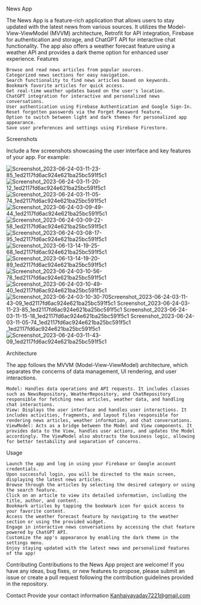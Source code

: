 News App

The News App is a feature-rich application that allows users to stay updated with the latest news from various sources. It utilizes the Model-View-ViewModel (MVVM) architecture, Retrofit for API integration, Firebase for authentication and storage, and ChatGPT API for interactive chat functionality. The app also offers a weather forecast feature using a weather API and provides a dark theme option for enhanced user experience.
Features

    Browse and read news articles from popular sources.
    Categorized news sections for easy navigation.
    Search functionality to find news articles based on keywords.
    Bookmark favorite articles for quick access.
    Get real-time weather updates based on the user's location.
    ChatGPT integration for interactive and personalized news conversations.
    User authentication using Firebase Authentication and Google Sign-In.
    Reset forgotten passwords via the Forget Password feature.
    Option to switch between light and dark themes for personalized app appearance.
    Save user preferences and settings using Firebase Firestore.

Screenshots

Include a few screenshots showcasing the user interface and key features of your app. For example:



![Screenshot_2023-06-24-03-11-23-85_1ed2117fd6ac924e621ba25bc591f5c1](https://github.com/jester-sys/DailyNews-App/assets/115554090/5d15e15f-1610-4494-9da1-4fc7ff4a6771)
![Screenshot_2023-06-24-03-11-20-12_1ed2117fd6ac924e621ba25bc591f5c1](https://github.com/jester-sys/DailyNews-App/assets/115554090/1e979733-12f5-44f1-9a86-e9feb76ded36)
![Screenshot_2023-06-24-03-11-05-74_1ed2117fd6ac924e621ba25bc591f5c1](https://github.com/jester-sys/DailyNews-App/assets/115554090/798e3624-6fea-4fe7-ab90-4a02b56163dc)
![Screenshot_2023-06-24-03-09-49-44_1ed2117fd6ac924e621ba25bc591f5c1](https://github.com/jester-sys/DailyNews-App/assets/115554090/bed52e1a-6e10-4b28-b670-67305e1ef57a)
![Screenshot_2023-06-24-03-09-22-58_1ed2117fd6ac924e621ba25bc591f5c1](https://github.com/jester-sys/DailyNews-App/assets/115554090/b8513b05-a468-4024-a80d-4761bfeb5c85)
![Screenshot_2023-06-24-03-08-17-95_1ed2117fd6ac924e621ba25bc591f5c1](https://github.com/jester-sys/DailyNews-App/assets/115554090/a9c5e43b-c621-46ee-9f3c-aad843f64474)
![Screenshot_2023-06-13-14-19-25-68_1ed2117fd6ac924e621ba25bc591f5c1](https://github.com/jester-sys/DailyNews-App/assets/115554090/be31762d-cb40-40f7-8214-9ec72e5da681)
![Screenshot_2023-06-13-14-19-20-89_1ed2117fd6ac924e621ba25bc591f5c1](https://github.com/jester-sys/DailyNews-App/assets/115554090/27d6c6a4-3ff3-4620-a604-90fb3d14513d)
![Screenshot_2023-06-24-03-10-56-78_1ed2117fd6ac924e621ba25bc591f5c1](https://github.com/jester-sys/DailyNews-App/assets/115554090/d327a672-8539-4f78-82a1-ef1a032248e4)
![Screenshot_2023-06-24-03-10-49-40_1ed2117fd6ac924e621ba25bc591f5c1](https://github.com/jester-sys/DailyNews-App/assets/115554090/bea27220-775f-4b96-af5d-a066ea0a51b6)
![Screenshot_2023-06-24-03-10-30-70![Screenshot_2023-06-24-03-11-43-09_1ed2117fd6ac924e621ba25bc591f5c1](https://github.com/jester-sys/DailyNews-App/assets/115554090/d80859e3-dced-4927-893c-98118651247a)
![Screenshot_2023-06-24-03-11-23-85_1ed2117fd6ac924e621ba25bc591f5c1](https://github.com/jester-sys/DailyNews-App/assets/115554090/75c4f100-3ca0-4ba1-b89b-b3baaac7cc86)
![Screenshot_2023-06-24-03-11-15-18_1ed2117fd6ac924e621ba25bc591f5c1](https://github.com/jester-sys/DailyNews-App/assets/115554090/ce7fa067-3ca3-4cbb-8a9e-7661701afb3c)
![Screenshot_2023-06-24-03-11-05-74_1ed2117fd6ac924e621ba25bc591f5c1](https://github.com/jester-sys/DailyNews-App/assets/115554090/d6052564-4a0c-40fc-b9b4-d41a8ea589e0)
_1ed2117fd6ac924e621ba25bc591f5c1](https://github.com/jester-sys/DailyNews-App/assets/115554090/9d7bed56-482c-4761-89de-7392986e090a)
![Screenshot_2023-06-24-03-11-43-09_1ed2117fd6ac924e621ba25bc591f5c1](https://github.com/jester-sys/DailyNews-App/assets/115554090/de2e86cd-af7f-42a9-9afa-dfd85316cd35)


Architecture

The app follows the MVVM (Model-View-ViewModel) architecture, which separates the concerns of data management, UI rendering, and user interactions.

    Model: Handles data operations and API requests. It includes classes such as NewsRepository, WeatherRepository, and ChatRepository responsible for fetching news articles, weather data, and handling chat interactions.
    View: Displays the user interface and handles user interactions. It includes activities, fragments, and layout files responsible for rendering news articles, weather information, and chat conversations.
    ViewModel: Acts as a bridge between the Model and View components. It provides data to the View, handles user actions, and updates the Model accordingly. The ViewModel also abstracts the business logic, allowing for better testability and separation of concerns.

Usage

    Launch the app and log in using your Firebase or Google account credentials.
    Upon successful login, you will be directed to the main screen, displaying the latest news articles.
    Browse through the articles by selecting the desired category or using the search feature.
    Click on an article to view its detailed information, including the title, author, and content.
    Bookmark articles by tapping the bookmark icon for quick access to your favorite content.
    Access the weather forecast feature by navigating to the weather section or using the provided widget.
    Engage in interactive news conversations by accessing the chat feature powered by ChatGPT API.
    Customize the app's appearance by enabling the dark theme in the settings menu.
    Enjoy staying updated with the latest news and personalized features of the app!

Contributing
Contributions to the News App project are welcome! If you have any ideas, bug fixes, or new features to propose, please submit an issue or create a pull request following the contribution guidelines provided in the repository.

Contact
Provide your contact information Kanhaiyayadav7221@gmail.com
